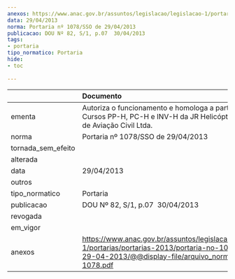 ```yaml
---
anexos: https://www.anac.gov.br/assuntos/legislacao/legislacao-1/portarias/portarias-2013/portaria-no-1078-sso-de-29-04-2013/@@display-file/arquivo_norma/PA2013-1078.pdf
data: 29/04/2013
norma: Portaria nº 1078/SSO de 29/04/2013
publicacao: DOU Nº 82, S/1, p.07  30/04/2013
tags:
- portaria
tipo_normatico: Portaria
hide: 
- toc 
 
---
```


|                    | Documento                                                                                                                                                         |
|:-------------------|:------------------------------------------------------------------------------------------------------------------------------------------------------------------|
| ementa             | Autoriza o funcionamento e homologa a parte prática dos Cursos PP-H, PC-H e INV-H da JR Helicópteros Escola de Aviação Civil Ltda.                                |
| norma              | Portaria nº 1078/SSO de 29/04/2013                                                                                                                                |
| tornada_sem_efeito |                                                                                                                                                                   |
| alterada           |                                                                                                                                                                   |
| data               | 29/04/2013                                                                                                                                                        |
| outros             |                                                                                                                                                                   |
| tipo_normatico     | Portaria                                                                                                                                                          |
| publicacao         | DOU Nº 82, S/1, p.07  30/04/2013                                                                                                                                  |
| revogada           |                                                                                                                                                                   |
| em_vigor           |                                                                                                                                                                   |
| anexos             | https://www.anac.gov.br/assuntos/legislacao/legislacao-1/portarias/portarias-2013/portaria-no-1078-sso-de-29-04-2013/@@display-file/arquivo_norma/PA2013-1078.pdf |